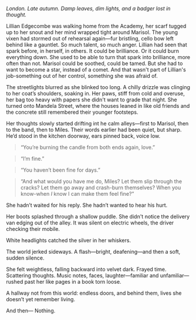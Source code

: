 *London. Late autumn. Damp leaves, dim lights, and a badger lost in thought.*

Lillian Edgecombe was walking home from the Academy, her scarf tugged up to her snout and her mind wrapped tight around Marisol. The young vixen had stormed out of rehearsal again—fur bristling, cello bow left behind like a gauntlet. So much talent, so much anger. Lillian had seen that spark before, in herself, in others. It could be brilliance. Or it could burn everything down.
She used to be able to turn that spark into brilliance, more often than not. Marisol could be soothed, could be tamed. But she had to want to become a star, instead of a comet. And that wasn't part of Lillian's job-something out of her control, something she was afraid of.

The streetlights blurred as she blinked too long. A chilly drizzle was clinging to her coat’s shoulders, soaking in. Her paws, stiff from cold and overuse, her bag too heavy with papers she didn't want to grade that night. She turned onto Mandela Street, where the houses leaned in like old friends and the concrete still remembered their younger footsteps.

Her thoughts slowly started drifting int he calm alleys—first to Marisol, then to the band, then to Miles. Their words earlier had been quiet, but sharp. He’d stood in the kitchen doorway, ears pinned back, voice low.

>“You’re burning the candle from both ends again, love.”

>“I’m fine.”

>“You haven’t been fine for days.”

>“And what would you have me do, Miles? Let them slip through the cracks? Let them go away and crash-burn themselves? When you know-when *I* know I can make them feel fine?”

She hadn’t waited for his reply. She hadn’t wanted to hear his hurt.

Her boots splashed through a shallow puddle. She didn't notice the delivery van edging out of the alley. It was silent on electric wheels, the driver checking their mobile.

White headlights catched the silver in her whiskers.

The world jerked sideways. A flash—bright, deafening—and then a soft, sudden silence.

She felt weightless, falling backward into velvet dark. Frayed time. Scattering thoughts. Music notes, faces, laughter—familiar and unfamiliar—rushed past her like pages in a book torn loose.

A hallway not from this world: endless doors, and behind them, lives she doesn’t yet remember living.

And then—
Nothing.
